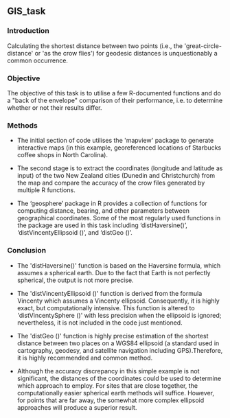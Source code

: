 ## GIS_task
### Introduction
Calculating the shortest distance between two points (i.e., the 'great-circle-distance' or 'as the crow flies') for geodesic distances is unquestionably a common occurrence.

### Objective
The objective of this task is to utilise a few R-documented functions and do a "back of the envelope" comparison of their performance, i.e. to determine whether or not their results differ.

### Methods
*  The initial section of code utilises the 'mapview' package to generate interactive maps (in this example, georeferenced locations of Starbucks coffee shops in North Carolina). 

*  The second stage is to extract the coordinates (longitude and latitude as input) of the two New Zealand cities (Dunedin and Christchurch) from the map and compare the accuracy of the crow files generated by multiple R functions.

*  The ‘geosphere’ package in R provides a collection of functions for computing distance, bearing, and other parameters between geographical coordinates. Some of the most regularly used functions in the package are used in this task including ‘distHaversine()’, ‘distVincentyEllipsoid ()’, and ‘distGeo ()’.

### Conclusion

*  The 'distHaversine()' function is based on the Haversine formula, which assumes a spherical earth. Due to the fact that Earth is not perfectly spherical, the output is not more precise.

*  The 'distVincentyEllipsoid ()' function is derived from the formula Vincenty which assumes a Vincenty ellipsoid. Consequently, it is highly exact, but computationally intensive. This function is altered to 'distVincentySphere ()' with less precision when the ellipsoid is ignored; nevertheless, it is not included in the code just mentioned.

*  The 'distGeo ()' function is highly precise estimation of the shortest distance between two places on a WGS84 ellipsoid (a standard used in cartography, geodesy, and satellite navigation including GPS).Therefore, it is highly recommended and common method.

*  Although the accuracy discrepancy in this simple example is not significant, the distances of the coordinates could be used to determine which approach to employ. For sites that are close together, the computationally easier spherical earth methods will suffice. However, for points that are far away, the somewhat more complex ellipsoid approaches will produce a superior result. 

